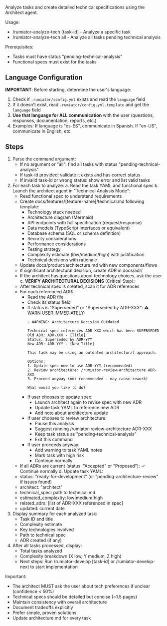 Analyze tasks and create detailed technical specifications using the Architect agent.

Usage:
- /rumiator-analyze-tech [task-id] - Analyze a specific task
- /rumiator-analyze-tech all - Analyze all tasks pending technical analysis

Prerequisites:
- Tasks must have status "pending-technical-analysis"
- Functional specs must exist for the tasks

## Language Configuration
**IMPORTANT**: Before starting, determine the user's language:
1. Check if `.rumiator/config.yml` exists and read the `language` field
2. If it doesn't exist, read `.rumiator/config.yml.template` and get the `language` field
3. **Use that language for ALL communication** with the user (questions, responses, documentation, reports, etc.)
4. Examples: If language is "es-ES", communicate in Spanish. If "en-US", communicate in English, etc.

## Steps

1. Parse the command argument:
   - If no argument or "all": find all tasks with status "pending-technical-analysis"
   - If task-id provided: validate it exists and has correct status
   - If invalid task-id or wrong status: show error and list valid tasks
2. For each task to analyze:
   a. Read the task YAML and functional spec
   b. Launch the architect agent in "Technical Analysis Mode":
      - Read functional spec to understand requirements
      - Create docs/features/[feature-name]/technical.md following template:
        * Technology stack needed
        * Architecture diagram (Mermaid)
        * API endpoints with full specification (request/response)
        * Data models (TypeScript interfaces or equivalent)
        * Database schema (SQL or schema definition)
        * Security considerations
        * Performance considerations
        * Testing strategy
        * Complexity estimate (low/medium/high) with justification
        * Technical decisions with rationale
      - Update docs/product/architecture.md with new components/flows
      - If significant architectural decision, create ADR in docs/adr/
      - If the architect has questions about technology choices, ask the user
   c. **VERIFY ARCHITECTURAL DECISIONS** (Critical Step):
      - After technical spec is created, scan it for ADR references
      - For each referenced ADR:
        * Read the ADR file
        * Check its status field
        * If status is "Superseded" or "Superseded by ADR-XXX":
          ⚠️ WARN USER IMMEDIATELY:
          ```
          ⚠️ WARNING: Architecture Decision Outdated

          Technical spec references ADR-XXX which has been SUPERSEDED
          Old ADR: ADR-XXX - [Title]
          Status: Superseded by ADR-YYY
          New ADR: ADR-YYY - [New Title]

          This task may be using an outdated architectural approach.

          Options:
          1. Update spec now to use ADR-YYY (recommended)
          2. Review architecture: /rumiator-review-architecture ADR-XXX
          3. Proceed anyway (not recommended - may cause rework)

          What would you like to do?
          ```
        * If user chooses to update spec:
          - Launch architect again to revise spec with new ADR
          - Update task YAML to reference new ADR
          - Add note about architecture update
        * If user chooses to review architecture:
          - Pause this analysis
          - Suggest running /rumiator-review-architecture ADR-XXX
          - Keep task status as "pending-technical-analysis"
          - Exit this command
        * If user proceeds anyway:
          - Add warning to task YAML notes
          - Mark task with high risk
          - Continue normally
      - If all ADRs are current (status: "Accepted" or "Proposed"):
        ✓ Continue normally
   d. Update task YAML:
      - status: "ready-for-development" (or "pending-architecture-review" if issues found)
      - architect: "architect"
      - technical_spec: path to technical.md
      - estimated_complexity: low|medium|high
      - related_adrs: [list of ADR-XXX referenced in spec]
      - updated: current date
3. Display summary for each analyzed task:
   - Task ID and title
   - Complexity estimate
   - Key technologies involved
   - Path to technical spec
   - ADR created (if any)
4. After all tasks processed, display:
   - Total tasks analyzed
   - Complexity breakdown (X low, Y medium, Z high)
   - Next steps: Run /rumiator-develop [task-id] or /rumiator-develop-next to start implementation

Important:
- The architect MUST ask the user about tech preferences if unclear (confidence < 50%)
- Technical specs should be detailed but concise (~1.5 pages)
- Maintain consistency with overall architecture
- Document tradeoffs explicitly
- Prefer simple, proven solutions
- Update architecture.md for every task
